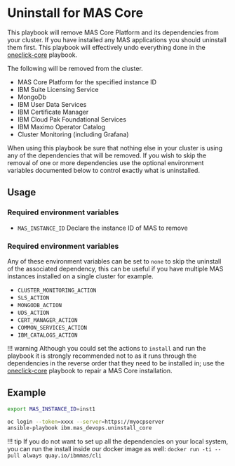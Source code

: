 Uninstall for MAS Core
===============================================================================

This playbook will remove MAS Core Platform and its dependencies from your cluster.  If you have installed any MAS applications you should uninstall them first.  This playbook will effectively undo everything done in the [oneclick-core](oneclick-core.md) playbook.

The following will be removed from the cluster.
- MAS Core Platform for the specified instance ID
- IBM Suite Licensing Service
- MongoDb
- IBM User Data Services
- IBM Certificate Manager
- IBM Cloud Pak Foundational Services
- IBM Maximo Operator Catalog
- Cluster Monitoring (including Grafana)

When using this playbook be sure that nothing else in your cluster is using any of the dependencies that will be removed.  If you wish to skip the removal of one or more dependencies use the optional environment variables documented below to control exactly what is uninstalled.


Usage
-------------------------------------------------------------------------------
### Required environment variables

- `MAS_INSTANCE_ID` Declare the instance ID of MAS to remove

### Required environment variables
Any of these environment variables can be set to `none` to skip the uninstall of the associated dependency, this can be useful if you have multiple MAS instances installed on a single cluster for example.

- `CLUSTER_MONITORING_ACTION`
- `SLS_ACTION`
- `MONGODB_ACTION`
- `UDS_ACTION`
- `CERT_MANAGER_ACTION`
- `COMMON_SERVICES_ACTION`
- `IBM_CATALOGS_ACTION`

!!! warning
    Although you could set the actions to `install` and run the playbook it is strongly recommended not to as it runs through the dependencies in the reverse order that they need to be installed in; use the [oneclick-core](oneclick-core.md) playbook to repair a MAS Core installation.


Example
-------------------------------------------------------------------------------

```bash
export MAS_INSTANCE_ID=inst1

oc login --token=xxxx --server=https://myocpserver
ansible-playbook ibm.mas_devops.uninstall_core
```

!!! tip
    If you do not want to set up all the dependencies on your local system, you can run the install inside our docker image as well: `docker run -ti --pull always quay.io/ibmmas/cli`
